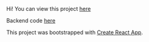 Hi! You can view this project [here](https://wellness-tracker.surge.sh/)

Backend code [here](https://github.com/brianplynn/wellness-tracker-api)

This project was bootstrapped with [Create React App](https://github.com/facebook/create-react-app).
